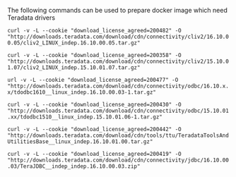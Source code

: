 The following commands can be used to prepare docker image which need Teradata drivers

`curl -v -L --cookie "download_license_agreed=200482" -O "http://downloads.teradata.com/download/cdn/connectivity/cliv2/16.10.00.05/cliv2_LINUX_indep.16.10.00.05.tar.gz"`

`curl -v -L --cookie "download_license_agreed=200358" -O "http://downloads.teradata.com/download/cdn/connectivity/cliv2/15.10.01.07/cliv2_LINUX_indep.15.10.01.07.tar.gz"`

`url -v -L --cookie "download_license_agreed=200477" -O "http://downloads.teradata.com/download/cdn/connectivity/odbc/16.10.x.x/tdodbc1610__linux_indep.16.10.00.03-1.tar.gz"`

`curl -v -L --cookie "download_license_agreed=200430" -O "http://downloads.teradata.com/download/cdn/connectivity/odbc/15.10.01.xx/tdodbc1510__linux_indep.15.10.01.06-1.tar.gz"`

`curl -v -L --cookie "download_license_agreed=200442" -O "http://downloads.teradata.com/download/cdn/tools/ttu/TeradataToolsAndUtilitiesBase__linux_indep.16.10.01.00.tar.gz"`

`curl -v -L --cookie "download_license_agreed=200419" -O "http://downloads.teradata.com/download/cdn/connectivity/jdbc/16.10.00.03/TeraJDBC__indep_indep.16.10.00.03.zip"`
